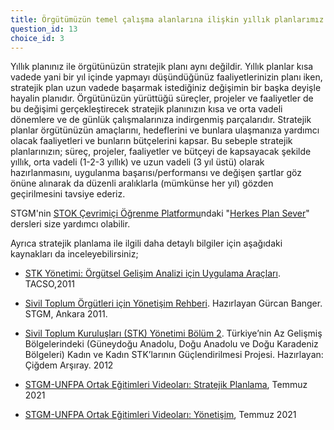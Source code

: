 ```yaml
---
title: Örgütümüzün temel çalışma alanlarına ilişkin yıllık planlarımız var; ancak bunları kısmen uygulayabiliyoruz.
question_id: 13
choice_id: 3
---
```

Yıllık planınız ile örgütünüzün stratejik planı aynı değildir. Yıllık planlar kısa vadede yani bir yıl içinde yapmayı düşündüğünüz faaliyetlerinizin planı iken, stratejik plan uzun vadede başarmak istediğiniz değişimin bir başka deyişle hayalin planıdır. Örgütünüzün yürüttüğü süreçler, projeler ve faaliyetler de bu değişimi gerçekleştirecek stratejik planınızın kısa ve orta vadeli dönemlere ve de günlük çalışmalarınıza indirgenmiş parçalarıdır. Stratejik planlar örgütünüzün amaçlarını, hedeflerini ve bunlara ulaşmanıza yardımcı olacak faaliyetleri ve bunların bütçelerini kapsar. Bu sebeple stratejik planlarınızın; süreç, projeler, faaliyetler ve bütçeyi de kapsayacak şekilde yıllık, orta vadeli (1-2-3 yıllık) ve uzun vadeli (3 yıl üstü) olarak hazırlanmasını, uygulanma başarısı/performansı ve değişen şartlar göz önüne alınarak da düzenli aralıklarla (mümkünse her yıl) gözden geçirilmesini tavsiye ederiz.

STGM'nin [<u>STOK Çevrimiçi Öğrenme Platformu</u>](https://www.stgm.org.tr/stok-ogrenme-platformu)ndaki "[<u>Herkes Plan Sever</u>](https://www.stgm.org.tr/sivil-toplum-okulu-stok/herkes-plan-sever)" dersleri size yardımcı olabilir.

Ayrıca stratejik planlama ile ilgili daha detaylı bilgiler için aşağıdaki kaynakları da inceleyebilirsiniz;

- [<u>STK Yönetimi: Örgütsel Gelişim Analizi için Uygulama Araçları</u>](https://www.stgm.org.tr/sites/default/files/2020-09/stk-yonetimi.pdf). TACSO,2011

- [<u>Sivil Toplum Örgütleri için Yönetişim Rehberi</u>](https://www.stgm.org.tr/sites/default/files/2020-08/sivil-toplum-orgutleri-icin-yonetisim-rehberi.pdf). Hazırlayan Gürcan Banger. STGM, Ankara 2011.

- [<u>Sivil Toplum Kuruluşları (STK) Yönetimi Bölüm 2</u>](https://www.gapcatom.org/wp-content/uploads/2014/09/STK_Yonetimi_Bolum_2.pdf). Türkiye’nin Az Gelişmiş Bölgelerindeki (Güneydoğu Anadolu, Doğu Anadolu ve Doğu Karadeniz Bölgeleri) Kadın ve Kadın STK’larının Güçlendirilmesi Projesi. Hazırlayan: Çiğdem Arşıray. 2012

- [<u>STGM-UNFPA Ortak Eğitimleri Videoları: Stratejik Planlama</u>](https://www.youtube.com/watch?v=d9HtUrsxLz8&list=PLNNUSz3jzVL64sskDhRNadAhwPdVsD14-&index=3), Temmuz 2021

- [<u>STGM-UNFPA Ortak Eğitimleri Videoları: Yönetişim</u>](https://www.youtube.com/watch?v=qWrC-fa4PhE&list=PLNNUSz3jzVL64sskDhRNadAhwPdVsD14-&index=30), Temmuz 2021

